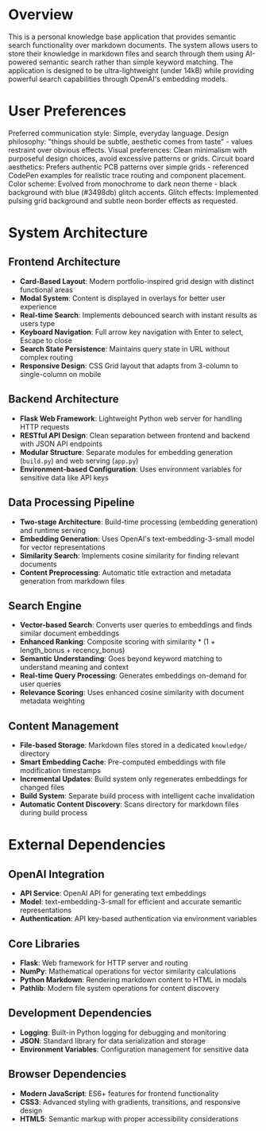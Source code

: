 # Overview

This is a personal knowledge base application that provides semantic search functionality over markdown documents. The system allows users to store their knowledge in markdown files and search through them using AI-powered semantic search rather than simple keyword matching. The application is designed to be ultra-lightweight (under 14kB) while providing powerful search capabilities through OpenAI's embedding models.

# User Preferences

Preferred communication style: Simple, everyday language.
Design philosophy: "things should be subtle, aesthetic comes from taste" - values restraint over obvious effects.
Visual preferences: Clean minimalism with purposeful design choices, avoid excessive patterns or grids.
Circuit board aesthetics: Prefers authentic PCB patterns over simple grids - referenced CodePen examples for realistic trace routing and component placement.
Color scheme: Evolved from monochrome to dark neon theme - black background with blue (#3498db) glitch accents.
Glitch effects: Implemented pulsing grid background and subtle neon border effects as requested.

# System Architecture

## Frontend Architecture
- **Card-Based Layout**: Modern portfolio-inspired grid design with distinct functional areas
- **Modal System**: Content is displayed in overlays for better user experience
- **Real-time Search**: Implements debounced search with instant results as users type
- **Keyboard Navigation**: Full arrow key navigation with Enter to select, Escape to close
- **Search State Persistence**: Maintains query state in URL without complex routing
- **Responsive Design**: CSS Grid layout that adapts from 3-column to single-column on mobile

## Backend Architecture
- **Flask Web Framework**: Lightweight Python web server for handling HTTP requests
- **RESTful API Design**: Clean separation between frontend and backend with JSON API endpoints
- **Modular Structure**: Separate modules for embedding generation (`build.py`) and web serving (`app.py`)
- **Environment-based Configuration**: Uses environment variables for sensitive data like API keys

## Data Processing Pipeline
- **Two-stage Architecture**: Build-time processing (embedding generation) and runtime serving
- **Embedding Generation**: Uses OpenAI's text-embedding-3-small model for vector representations
- **Similarity Search**: Implements cosine similarity for finding relevant documents
- **Content Preprocessing**: Automatic title extraction and metadata generation from markdown files

## Search Engine
- **Vector-based Search**: Converts user queries to embeddings and finds similar document embeddings
- **Enhanced Ranking**: Composite scoring with similarity * (1 + length_bonus + recency_bonus)
- **Semantic Understanding**: Goes beyond keyword matching to understand meaning and context
- **Real-time Query Processing**: Generates embeddings on-demand for user queries
- **Relevance Scoring**: Uses enhanced cosine similarity with document metadata weighting

## Content Management
- **File-based Storage**: Markdown files stored in a dedicated `knowledge/` directory
- **Smart Embedding Cache**: Pre-computed embeddings with file modification timestamps
- **Incremental Updates**: Build system only regenerates embeddings for changed files
- **Build System**: Separate build process with intelligent cache invalidation
- **Automatic Content Discovery**: Scans directory for markdown files during build process

# External Dependencies

## OpenAI Integration
- **API Service**: OpenAI API for generating text embeddings
- **Model**: text-embedding-3-small for efficient and accurate semantic representations
- **Authentication**: API key-based authentication via environment variables

## Core Libraries
- **Flask**: Web framework for HTTP server and routing
- **NumPy**: Mathematical operations for vector similarity calculations
- **Python Markdown**: Rendering markdown content to HTML in modals
- **Pathlib**: Modern file system operations for content discovery

## Development Dependencies
- **Logging**: Built-in Python logging for debugging and monitoring
- **JSON**: Standard library for data serialization and storage
- **Environment Variables**: Configuration management for sensitive data

## Browser Dependencies
- **Modern JavaScript**: ES6+ features for frontend functionality
- **CSS3**: Advanced styling with gradients, transitions, and responsive design
- **HTML5**: Semantic markup with proper accessibility considerations